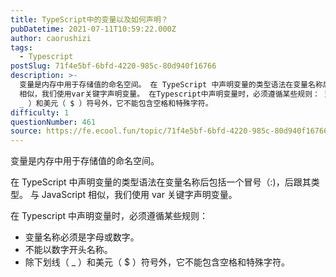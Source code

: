 ```yaml
---
title: TypeScript中的变量以及如何声明？
pubDatetime: 2021-07-11T10:59:22.000Z
author: caorushizi
tags:
  - Typescript
postSlug: 71f4e5bf-6bfd-4220-985c-80d940f16766
description: >-
  变量是内存中用于存储值的命名空间。 在 TypeScript 中声明变量的类型语法在变量名称后包括一个冒号（:)，后跟其类型。 与 JavaScript
  相似，我们使用var关键字声明变量。 在Typescript中声明变量时，必须遵循某些规则： 变量名称必须是字母或数字。 不能以数字开头名称。 除下划线（
  _ ）和美元（ $ ）符号外，它不能包含空格和特殊字符。
difficulty: 1
questionNumber: 461
source: https://fe.ecool.fun/topic/71f4e5bf-6bfd-4220-985c-80d940f16766
---
```


变量是内存中用于存储值的命名空间。

在 TypeScript 中声明变量的类型语法在变量名称后包括一个冒号（:)，后跟其类型。 与 JavaScript 相似，我们使用 var 关键字声明变量。

在 Typescript 中声明变量时，必须遵循某些规则：

- 变量名称必须是字母或数字。
- 不能以数字开头名称。
- 除下划线（ \_ ）和美元（ $ ）符号外，它不能包含空格和特殊字符。
